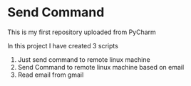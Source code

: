 
# Send Command

This is my first repository uploaded from PyCharm

In this project I have created 3 scripts
1. Just send command to remote linux machine
2. Send Command to remote linux machine based on email
3. Read email from gmail
